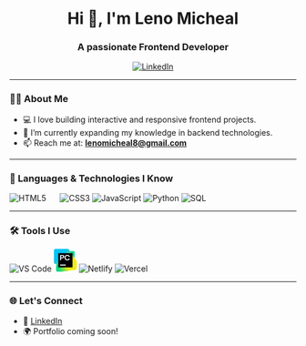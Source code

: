 <h1 align="center">Hi 👋, I'm Leno Micheal</h1>
<h3 align="center">A passionate Frontend Developer</h3>

<p align="center">
  <a href="https://www.linkedin.com/in/lenomicheal/" target="_blank">
    <img src="https://img.shields.io/badge/LinkedIn-blue?style=flat&logo=linkedin&logoColor=white" alt="LinkedIn" />
  </a>
</p>

---

### 👨‍💻 About Me
- 💻 I love building interactive and responsive frontend projects.
- 🌱 I’m currently expanding my knowledge in backend technologies.
- 📫 Reach me at: **lenomicheal8@gmail.com**

---

### 🧠 Languages & Technologies I Know

<p align="left">
  <img src="https://cdn.jsdelivr.net/gh/devicons/devicon/icons/html5/html5-original.svg" alt="HTML5" style="margin-right:20px;" width="40" height="40"/>
  <img src="https://cdn.jsdelivr.net/gh/devicons/devicon/icons/css3/css3-original.svg" alt="CSS3" width="40" height="40"/>
  <img src="https://cdn.jsdelivr.net/gh/devicons/devicon/icons/javascript/javascript-original.svg" alt="JavaScript" width="40" height="40"/>
  <img src="https://cdn.jsdelivr.net/gh/devicons/devicon/icons/python/python-original.svg" alt="Python" width="40" height="40"/>
  <img src="https://cdn.jsdelivr.net/gh/devicons/devicon/icons/mysql/mysql-original.svg" alt="SQL" width="40" height="40"/>
</p>

---
### 🛠️ Tools I Use

<p align="left">
  <img src="https://cdn.jsdelivr.net/gh/devicons/devicon/icons/vscode/vscode-original.svg" alt="VS Code" width="40" height="40"/>
  <img src="https://raw.githubusercontent.com/devicons/devicon/master/icons/pycharm/pycharm-original.svg" alt="PyCharm" width="40" height="40"/>
  <img src="https://upload.wikimedia.org/wikipedia/commons/b/b8/Netlify_logo.svg" alt="Netlify" width="80" height="40"/>
  <img src="https://upload.wikimedia.org/wikipedia/commons/5/5e/Vercel_logo_black.svg" alt="Vercel" width="80" height="40"/>
</p>


---

### 🌐 Let's Connect
- 💼 [LinkedIn](https://www.linkedin.com/in/lenomicheal/)
- 🌍 Portfolio coming soon!
